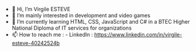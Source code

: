 - 👋 Hi, I’m Virgile ESTEVE
- 👀 I’m mainly interested in development and video games
- 🌱 I’m currently learning HTML, CSS, JavaScript and C# in a BTEC Higher National Diploma of IT services for organizations
- 📫 How to reach me :
              - LinkedIn : https://www.linkedin.com/in/virgile-esteve-40242524b

<!---
virgileestv21/virgileestv21 is a ✨ special ✨ repository because its `README.md` (this file) appears on your GitHub profile.
You can click the Preview link to take a look at your changes.
--->

<!--- 
- 💞️ I’m looking to collaborate on ...
--->
